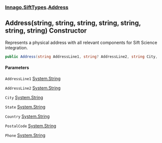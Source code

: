 ### [Innago\.SiftTypes](../index.md 'Innago\.SiftTypes').[Address](index.md 'Innago\.SiftTypes\.Address')

## Address\(string, string, string, string, string, string, string\) Constructor

Represents a physical address with all relevant components for Sift Science integration\.

```csharp
public Address(string AddressLine1, string? AddressLine2, string City, string State, string Country, string PostalCode, string Phone);
```
#### Parameters

<a name='Innago.SiftTypes.Address.Address(string,string,string,string,string,string,string).AddressLine1'></a>

`AddressLine1` [System\.String](https://learn.microsoft.com/en-us/dotnet/api/system.string 'System\.String')

<a name='Innago.SiftTypes.Address.Address(string,string,string,string,string,string,string).AddressLine2'></a>

`AddressLine2` [System\.String](https://learn.microsoft.com/en-us/dotnet/api/system.string 'System\.String')

<a name='Innago.SiftTypes.Address.Address(string,string,string,string,string,string,string).City'></a>

`City` [System\.String](https://learn.microsoft.com/en-us/dotnet/api/system.string 'System\.String')

<a name='Innago.SiftTypes.Address.Address(string,string,string,string,string,string,string).State'></a>

`State` [System\.String](https://learn.microsoft.com/en-us/dotnet/api/system.string 'System\.String')

<a name='Innago.SiftTypes.Address.Address(string,string,string,string,string,string,string).Country'></a>

`Country` [System\.String](https://learn.microsoft.com/en-us/dotnet/api/system.string 'System\.String')

<a name='Innago.SiftTypes.Address.Address(string,string,string,string,string,string,string).PostalCode'></a>

`PostalCode` [System\.String](https://learn.microsoft.com/en-us/dotnet/api/system.string 'System\.String')

<a name='Innago.SiftTypes.Address.Address(string,string,string,string,string,string,string).Phone'></a>

`Phone` [System\.String](https://learn.microsoft.com/en-us/dotnet/api/system.string 'System\.String')
